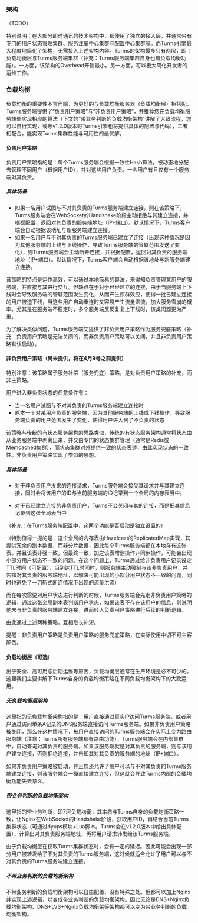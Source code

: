 ### 架构

（TODO）

特别说明：在大部分即时通讯的技术架构中，都使用了独立的接入层，并通常带有专门的用户状态管理集群、服务注册中心集群与配置中心集群等。而Turms引擎最大程度地简化了架构，无需接入上述架构内容。Turms的架构最多只有两层，即：负载均衡层与Turms服务端集群（补充：Turms服务端集群自身也有负载均衡功能）。一方面，该架构的Overhead开销最小。另一方面，可以极大简化开发者的运维工作。

### 负载均衡

负载均衡的重要性不言而喻，为更好的与负载均衡服务器（负载均衡层）相搭配，Turms服务端提供了“负责用户策略”与“非负责用户策略”，并推荐您在负载均衡服务端处实现相应的算法（下文的“带业务判断的负载均衡架构”讲解了大致流程，您可以自行实现，或等v1.2.0版本时Turms引擎也将提供具体的配置与代码），二者相配合，能实现Turms集群性能与可用性的最优解。

#### 负责用户策略

负责用户策略指的是：每个Turms服务端会根据一致性Hash算法，被动态地分配去管理不同用户（根据用户ID），并对这些用户负责。一名用户有且仅有一个服务端对其负责。

##### 具体场景

* 如果一名用户试图与不对其负责的Turms服务端建立连接，则在该策略下，Turms服务端会在WebSocket的Handshake阶段主动拒绝与其建立连接，并根据配置，返回对其负责的服务端地址（IP+端口）。默认情况下，Turms客户端会自动根据该地址与新服务端建立连接。
* 如果一名用户与不对其负责的Turms服务端已建立了连接（出现这种情况是因为其他服务端的上线与下线操作，导致Turms服务端的管辖范围发送了变化），则Turms服务端会主动断开连接，并根据配置，返回对其负责的服务端地址（IP+端口）。默认情况下，Turms客户端会自动根据该地址与新服务端建立连接。

该策略的特点是运作高效，可以通过本地简易的算法，来得知负责管理某用户的服务端，并直接与其进行交互。但缺点在于对于已经建立的连接，由于当服务端上下线时会导致服务端的管辖范围发生变化，从而产生惊群效应，使得一批已建立连接的用户被迫下线，当这些用户自动重连时又容易产生流量洪流，加大服务雪崩的概率。尤其是在服务端不稳定时，多个服务端反反复复上下线时，该类问题更为严重。

为了解决类似问题，Turms服务端又提供了非负责用户策略作为服务兜底策略（补充：负责用户策略是无法关闭的，而非负责用户策略可以关闭，并且非负责用户策略默认启动）。

#### 非负责用户策略（尚未提供，将在4月9号之前提供）

特别注意：该策略属于服务补偿（服务兜底）策略，是对负责用户策略的补充，而非主策略。

用户进入非负责状态的任意条件有：

* 当一名用户试图与不对其负责的Turms服务端建立连接时
* 原本一个对某用户负责的服务端，因为其他服务端的上线或下线操作，导致服务端负责的用户范围发生了变化，使得用户进入到了不负责的状态

该策略与传统的有状态服务架构的思路类似，传统的有状态服务架构通常将状态由从业务服务端中剥离出来，并交由专门的状态集群管理（通常是Redis或Memcached集群），而状态集群对外提供一致的状态表述，由此实现状态的一致性。非负责用户策略实现了类似的思想。

##### 具体场景

* 对于非负责用户发来的连接请求，Turms服务端会接受其请求并与其建立连接，同时会将该用户的ID与当前服务端的ID记录到一个全局的内存表当中。

* 对于已经建立连接的非负责用户，Turms不会关闭与其的连接，而是把其信息记录到这张全局表当中

（补充：在Turms服务端配置中，这两个功能是否启动是独立设置的）


（特别值得一提的是：这个全局的内存表由Hazelcast的ReplicatedMap实现，其提供冗余的副本数据，而非分片数据，因此每个Turms服务端都在本地存有这张表。并且该表非强一致，但最终一致，加之该表增删操作非同步操作，可能会出现小部分用户状态不一致的问题。在这个问题上，Turms通过给非负责用户记录设定TTL时间（可配置），当到达TTL时间时，则服务端主动强制与该非负责用户，并告知对其负责的服务端地址，以解决可能出现的小部分用户状态不一致的问题，同时也避免了一刀斩式断连情况下出现的流量洪流）

而在每次需要对用户状态进行判断的时候，Turms服务端会先走非负责用户策略的逻辑，通过这张全局副本表判断用户状态，如果该表不存在该用户的信息，则说明他未与非负责的服务端建立连接，进而转入负责用户策略进行后续的判断逻辑。

由此通过上述两种策略，互相取长补短。

提醒：非负责用户策略是负责用户策略的服务兜底策略，在实际使用中切不可主客颠倒。

#### 负载均衡层（可选）

出于安全、高可用与后期运维等原因，负载均衡层通常在生产环境是必不可少的。这里我们主要讲解下Turms自身的负载均衡策略在不同负载均衡架构下的大致运用。

##### 无负载均衡层架构

这里指的无负载均衡架构指的是：用户直接通过真实IP访问Turms服务端，或者用户通过访问单条A记录的DNS服务端直接访问Turms服务端。如果非负责用户策略被关闭，那么在这种情况下，被用户直接访问的Turms服务端会在实际上变为路由服务端（注意：Turms所有服务端都有路由功能），Turms服务端会在内部集群中，自动查询对其负责的服务端。如果该服务端就是对其负责的服务端，则与该用户建立连接，否则拒绝连接，并告知其对其负责的服务端的地址（IP+端口）。

如果非负责用户策略被启动，并且您还允许了用户可以与不对其负责的Turms服务端建立连接，则该服务端会一概直接建立连接，但这就会导致Turms内部的负载均衡功能失去意义。

##### 带业务判断的负载均衡架构

这里指的带业务判断，即7层负载均衡，其本质与Turms自身的负载均衡策略一致，让Nginx在WebSocket的Handshake阶段，获取用户ID，再结合当前Turms集群状态（可通过dyups模块+Lua脚本。Turms会在v1.2.0版本中给出具体配置），计算出对其负责服务端地址，再将用户请求转发给该Turms服务端。

由于负载均衡层在获取Turms集群状态时，会有一定的延迟。因此可能会出现一部分用户被转发给了不对其负责的Turms服务端，这时候就适合允许了用户可以与不对其负责的Turms服务端建立连接。

##### 不带业务判断的负载均衡架构
不带业务判断的负载均衡架构可以自由配置，没有特殊之处。但都可以加上Nginx并实现上述逻辑，以变成带业务判断的负载均衡架构。因此无论是DNS+Nginx负载均衡架构、DNS+LVS+Nginx负载均衡架等架构都可以变为带业务判断的负载均衡架构。
